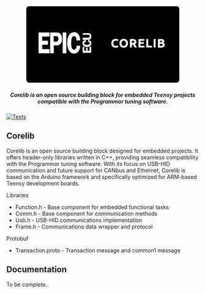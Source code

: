 <div align="center">

<img src="support/corelib-logo.png" alt="Corelib" width="400" />

##### Corelib is an open source building block for embedded Teensy projects compatible with the Programmor tuning software.
</div>

[![Tests](https://github.com/epicecu/corelib/actions/workflows/unit_tests.yml/badge.svg?branch=main)](https://github.com/epicecu/corelib/actions/workflows/unit_tests.yml)

## Corelib
Corelib is an open source building block designed for embedded projects. It offers header-only libraries written in C++, providing seamless compatibility with the Programmor tuning software. With its focus on USB-HID communication and future support for CANbus and Ethernet, Corelib is based on the Arduino framework and specifically optimized for ARM-based Teensy development boards.

Libraries
- Function.h - Base component for embedded functional tasks
- Comm.h - Base component for communication methods
- Usb.h - USB-HID communications implementation
- Frame.h - Communications data wrapper and protocol

Protobuf
- Transaction.proto - Transaction message and common1 message

## Documentation
To be complete..

